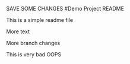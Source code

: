 SAVE SOME CHANGES #Demo Project README

This is a simple readme file

More text

More branch changes

This is very bad OOPS